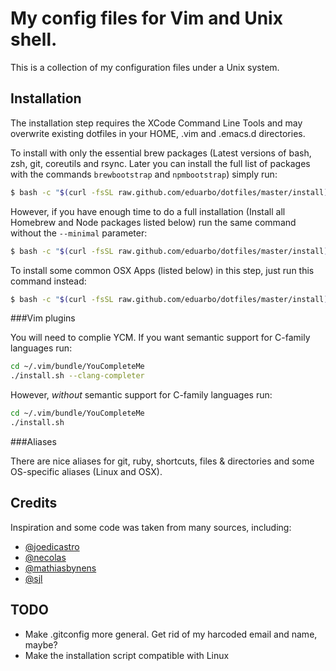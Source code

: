 My config files for Vim and Unix shell.
=======================================

This is a collection of my configuration files under a Unix system.

Installation
------------
The installation step requires the XCode Command Line Tools and may overwrite
existing dotfiles in your HOME, .vim and .emacs.d directories.


To install with only the essential brew packages (Latest versions of bash, zsh,
git, coreutils and rsync. Later you can install the full list of packages with
the commands `brewbootstrap` and `npmbootstrap`) simply run:

```bash
$ bash -c "$(curl -fsSL raw.github.com/eduarbo/dotfiles/master/install)" -- --minimal
```

However, if you have enough time to do a full installation (Install all Homebrew
and Node packages listed below) run the same command without the `--minimal`
parameter:

```bash
$ bash -c "$(curl -fsSL raw.github.com/eduarbo/dotfiles/master/install)"
```

To install some common OSX Apps (listed below) in this step, just run this
command instead:

```bash
$ bash -c "$(curl -fsSL raw.github.com/eduarbo/dotfiles/master/install)" -- --with-apps
```

###Vim plugins

You will need to complie YCM.
If you want semantic support for C-family languages run:

```bash
cd ~/.vim/bundle/YouCompleteMe
./install.sh --clang-completer
```

However, *without* semantic support for C-family languages run:

```bash
cd ~/.vim/bundle/YouCompleteMe
./install.sh
```

###Aliases

There are nice aliases for git, ruby, shortcuts, files & directories and some
OS-specific aliases (Linux and OSX).

Credits
-------
Inspiration and some code was taken from many sources, including:

* [@joedicastro](https://github.com/joedicastro/dotfiles)
* [@necolas](https://github.com/necolas/dotfiles)
* [@mathiasbynens](https://github.com/mathiasbynens/dotfiles)
* [@sjl](https://bitbucket.org/sjl/dotfiles)

TODO
----
* Make .gitconfig more general. Get rid of my harcoded email and name, maybe?
* Make the installation script compatible with Linux
